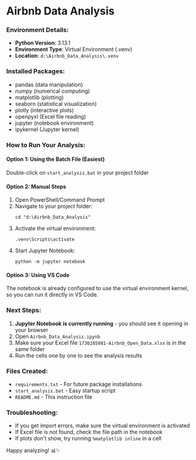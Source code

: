 # Airbnb Data Analysis 

### Environment Details:
- **Python Version**: 3.13.1
- **Environment Type**: Virtual Environment (.venv)
- **Location**: `d:\Airbnb_Data_Analysis\.venv`

### Installed Packages:
- pandas (data manipulation)
- numpy (numerical computing)
- matplotlib (plotting)
- seaborn (statistical visualization)
- plotly (interactive plots)
- openpyxl (Excel file reading)
- jupyter (notebook environment)
- ipykernel (Jupyter kernel)

### How to Run Your Analysis:

#### Option 1: Using the Batch File (Easiest)
Double-click on `start_analysis.bat` in your project folder

#### Option 2: Manual Steps
1. Open PowerShell/Command Prompt
2. Navigate to your project folder:
   ```
   cd "d:\Airbnb_Data_Analysis"
   ```
3. Activate the virtual environment:
   ```
   .venv\Scripts\activate
   ```
4. Start Jupyter Notebook:
   ```
   python -m jupyter notebook
   ```

#### Option 3: Using VS Code
The notebook is already configured to use the virtual environment kernel, so you can run it directly in VS Code.

### Next Steps:
1. **Jupyter Notebook is currently running** - you should see it opening in your browser
2. Open `Airbnb_Data_Analysis.ipynb` 
3. Make sure your Excel file `1730285881-Airbnb_Open_Data.xlsx` is in the same folder
4. Run the cells one by one to see the analysis results

### Files Created:
- `requirements.txt` - For future package installations
- `start_analysis.bat` - Easy startup script
- `README.md` - This instruction file

### Troubleshooting:
- If you get import errors, make sure the virtual environment is activated
- If Excel file is not found, check the file path in the notebook
- If plots don't show, try running `%matplotlib inline` in a cell

Happy analyzing! 📊✨
